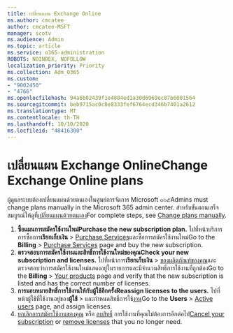 ```yaml
---
title: เปลี่ยนแผน Exchange Online
ms.author: cmcatee
author: cmcatee-MSFT
manager: scotv
ms.audience: Admin
ms.topic: article
ms.service: o365-administration
ROBOTS: NOINDEX, NOFOLLOW
localization_priority: Priority
ms.collection: Adm_O365
ms.custom:
- "9002450"
- "4766"
ms.openlocfilehash: 94a6b02439f1e4884ed1a30d6969ec87b6001564
ms.sourcegitcommit: beb9715ac0c8e8333fef6764ecd346b7401a2612
ms.translationtype: MT
ms.contentlocale: th-TH
ms.lasthandoff: 10/10/2020
ms.locfileid: "48416300"
---
```

# <a name="change-exchange-online-plans"></a><span data-ttu-id="6390f-102">เปลี่ยนแผน Exchange Online</span><span class="sxs-lookup"><span data-stu-id="6390f-102">Change Exchange Online plans</span></span>

<span data-ttu-id="6390f-103">ผู้ดูแลระบบต้องเปลี่ยนแผนด้วยตนเองในศูนย์การจัดการ Microsoft ๓๖๕</span><span class="sxs-lookup"><span data-stu-id="6390f-103">Admins must change plans manually in the Microsoft 365 admin center.</span></span> <span data-ttu-id="6390f-104">สำหรับขั้นตอนเสร็จสมบูรณ์ให้ดูที่[เปลี่ยนแผนด้วยตนเอง](https://docs.microsoft.com/microsoft-365/commerce/subscriptions/change-plans-manually)</span><span class="sxs-lookup"><span data-stu-id="6390f-104">For complete steps, see [Change plans manually](https://docs.microsoft.com/microsoft-365/commerce/subscriptions/change-plans-manually).</span></span>

1. <span data-ttu-id="6390f-105">**ซื้อแผนการสมัครใช้งานใหม่**</span><span class="sxs-lookup"><span data-stu-id="6390f-105">**Purchase the new subscription plan.**</span></span> <span data-ttu-id="6390f-106">ไปที่หน้าบริการการซื้อการ**เรียกเก็บเงิน**  >  [Purchase Services](https://go.microsoft.com/fwlink/p/?linkid=868433)และซื้อการสมัครใช้งานใหม่</span><span class="sxs-lookup"><span data-stu-id="6390f-106">Go to the **Billing** > [Purchase Services](https://go.microsoft.com/fwlink/p/?linkid=868433) page and buy the new subscription.</span></span>
2. <span data-ttu-id="6390f-107">**ตรวจสอบการสมัครใช้งานและสิทธิ์การใช้งานใหม่ของคุณ**</span><span class="sxs-lookup"><span data-stu-id="6390f-107">**Check your new subscription and licenses.**</span></span> <span data-ttu-id="6390f-108">ไปที่หน้าการ**เรียกเก็บเงิน**  >  [ของผลิตภัณฑ์ของคุณ](https://go.microsoft.com/fwlink/p/?linkid=842054)และตรวจสอบว่าการสมัครใช้งานใหม่แสดงอยู่ในรายการและมีจำนวนสิทธิ์การใช้งานที่ถูกต้อง</span><span class="sxs-lookup"><span data-stu-id="6390f-108">Go to the **Billing** > [Your products](https://go.microsoft.com/fwlink/p/?linkid=842054) page and verify that the new subscription is listed and has the correct number of licenses.</span></span>
3. <span data-ttu-id="6390f-109">**การมอบหมายสิทธิ์การใช้งานให้กับผู้ใช้อีกครั้ง**</span><span class="sxs-lookup"><span data-stu-id="6390f-109">**Reassign licenses to the users.**</span></span> <span data-ttu-id="6390f-110">ไปที่หน้าผู้ใช้ที่ใช้งานอยู่ของ**ผู้ใช้**  >  และกำหนดสิทธิ์การใช้[งาน](https://go.microsoft.com/fwlink/p/?linkid=834822)</span><span class="sxs-lookup"><span data-stu-id="6390f-110">Go to the **Users** > [Active users](https://go.microsoft.com/fwlink/p/?linkid=834822) page, and assign licenses.</span></span>
4. <span data-ttu-id="6390f-111">[ยกเลิกการสมัครใช้งานของคุณ](https://docs.microsoft.com/microsoft-365/commerce/subscriptions/cancel-your-subscription) หรือ [ลบสิทธิ์](https://docs.microsoft.com/microsoft-365/commerce/licenses/buy-licenses) การใช้งานที่คุณไม่ต้องการอีกต่อไป</span><span class="sxs-lookup"><span data-stu-id="6390f-111">[Cancel your subscription](https://docs.microsoft.com/microsoft-365/commerce/subscriptions/cancel-your-subscription) or [remove licenses](https://docs.microsoft.com/microsoft-365/commerce/licenses/buy-licenses) that you no longer need.</span></span>
